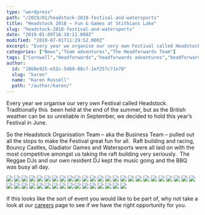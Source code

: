 ```yaml
---
type: "wordpress"
path: "/2019/01/headstock-2018-festival-and-watersports"
title: "Headstock 2018 – Fun & Games at Stithians Lake"
slug: "headstock-2018-festival-and-watersports"
date: "2019-01-09T16:10:11.000Z"
modified: "2019-07-01T11:29:52.000Z"
excerpt: "Every year we organise our very own Festival called Headstock.  Traditionally this  been held at the end of the summer, but as the British weather can be so unreliable in September, we decided to hold this year’s Festival in June. So the Headstock Organisation Team – aka the Business Team – pulled out all the …"
categories: ["News","Team adventures","The Headforwards Team"]
tags: ["Cornwall","Headforwards","headforwards adventures","headforwards festival","Headforwards Team","headstock","Outsourcing","software jobs","software jobs cornwall","software jobs uk","Software Outsourcing","the roseland","the roseland peninsular"]
author:
  id: "1860e925-e52c-5d69-88c7-1ef257c71e70"
  slug: "karen"
  name: "Karen Russell"
  path: "/author/karen/"
---
```

Every year we organise our very own Festival called Headstock.  Traditionally this  been held at the end of the summer, but as the British weather can be so unreliable in September, we decided to hold this year’s Festival in June.

So the Headstock Organisation Team – aka the Business Team – pulled out all the stops to make the Festival great fun for all.  Raft building and racing, Bouncy Castles, Gladiator Games and Watersports were all laid on with the most competitive amongst us taking the raft building very seriously.  The Reggae DJs and our own resident DJ kept the music going and the BBQ was busy all day.

![](/wp-content/uploads/2019/01/36240576_10156557481288200_981399722193321984_n.jpg)
![](/wp-content/uploads/2019/01/2018-06-30-14.01.14.jpg)
![](/wp-content/uploads/2019/01/2018-06-30-14.01.16.jpg)
![](/wp-content/uploads/2019/01/2018-06-30-14.01.22.jpg)
![](/wp-content/uploads/2019/01/2018-06-30-14.01.38.jpg)
![](/wp-content/uploads/2019/01/2018-06-30-14.02.05.jpg)
![](/wp-content/uploads/2019/01/2018-06-30-14.02.09.jpg)
![](/wp-content/uploads/2019/01/2018-06-30-14.02.12.jpg)
![](/wp-content/uploads/2019/01/2018-06-30-14.02.19.jpg)
![](/wp-content/uploads/2019/01/2018-06-30-14.02.25.jpg)
![](/wp-content/uploads/2019/01/2018-06-30-14.02.27.jpg)
![](/wp-content/uploads/2019/01/2018-06-30-14.02.57.jpg)
![](/wp-content/uploads/2019/01/36389807_10156560315383200_3971093261136691200_n.jpg)
![](/wp-content/uploads/2019/01/2018-06-30-14.07.08.jpg)
![](/wp-content/uploads/2019/01/2018-06-30-14.07.10.jpg)
![](/wp-content/uploads/2019/01/2018-06-30-14.07.13.jpg)
![](/wp-content/uploads/2019/01/2018-06-30-14.07.26.jpg)
![](/wp-content/uploads/2019/01/2018-06-30-14.07.38.jpg)
![](/wp-content/uploads/2019/01/2018-06-30-14.07.41.jpg)
![](/wp-content/uploads/2019/01/2018-06-30-14.28.34.jpg)
![](/wp-content/uploads/2019/01/2018-06-30-14.28.51.jpg)
![](/wp-content/uploads/2019/01/2018-06-30-14.28.57.jpg)
![](/wp-content/uploads/2019/01/2018-06-30-14.29.00.jpg)
![](/wp-content/uploads/2019/01/2018-06-30-14.29.07.jpg)
![](/wp-content/uploads/2019/01/2018-06-30-14.29.56.jpg)
![](/wp-content/uploads/2019/01/2018-06-30-14.30.05.jpg)
![](/wp-content/uploads/2019/01/2018-06-30-14.30.23.jpg)
![](/wp-content/uploads/2019/01/2018-06-30-14.30.41.jpg)
![](/wp-content/uploads/2019/01/2018-06-30-14.31.10.jpg)
![](/wp-content/uploads/2019/01/2018-06-30-14.45.23.jpg)
![](/wp-content/uploads/2019/01/2018-06-30-14.45.43.jpg)
![](/wp-content/uploads/2019/01/2018-06-30-14.45.53.jpg)
![](/wp-content/uploads/2019/01/2018-06-30-15.17.15.jpg)
![](/wp-content/uploads/2019/01/2018-06-30-15.17.19.jpg)
![](/wp-content/uploads/2019/01/2018-06-30-15.17.37.jpg)
![](/wp-content/uploads/2019/01/2018-06-30-15.17.40.jpg)
![](/wp-content/uploads/2019/01/2018-06-30-15.18.29.jpg)
![](/wp-content/uploads/2019/01/2018-06-30-15.18.39.jpg)
![](/wp-content/uploads/2019/01/2018-06-30-15.19.00.jpg)
![](/wp-content/uploads/2019/01/2018-06-30-15.19.35.jpg)
![](/wp-content/uploads/2019/01/2018-06-30-15.25.14.jpg)

If this looks like the sort of event you would like to be part of, why not take a look at our [careers](http://www.headforwards.com/careers/) page to see if we have the right opportunity for you.